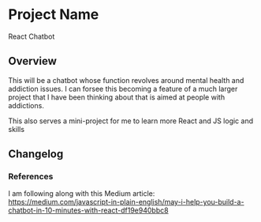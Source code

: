 # Project Name

React Chatbot

## Overview

This will be a chatbot whose function revolves around mental health and addiction issues. I can forsee this becoming a feature of a much larger project that I have been thinking about that is aimed at people with addictions.

This also serves a mini-project for me to learn more React and JS logic and skills

## Changelog

### References

I am following along with this Medium article:
https://medium.com/javascript-in-plain-english/may-i-help-you-build-a-chatbot-in-10-minutes-with-react-df19e940bbc8
